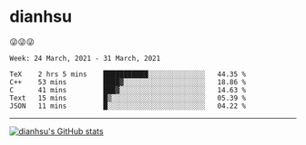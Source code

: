 
# dianhsu

:stuck_out_tongue_winking_eye::stuck_out_tongue_winking_eye::stuck_out_tongue_winking_eye:

<!--START_SECTION:waka-->
```text
Week: 24 March, 2021 - 31 March, 2021

TeX    2 hrs 5 mins    ███████████░░░░░░░░░░░░░░   44.35 % 
C++    53 mins         ████▓░░░░░░░░░░░░░░░░░░░░   18.86 % 
C      41 mins         ███▓░░░░░░░░░░░░░░░░░░░░░   14.63 % 
Text   15 mins         █▒░░░░░░░░░░░░░░░░░░░░░░░   05.39 % 
JSON   11 mins         █░░░░░░░░░░░░░░░░░░░░░░░░   04.22 % 
```
<!--END_SECTION:waka-->

---

[![dianhsu's GitHub stats](https://github-readme-stats.vercel.app/api?username=dianhsu)](https://github.com/anuraghazra/github-readme-stats)
